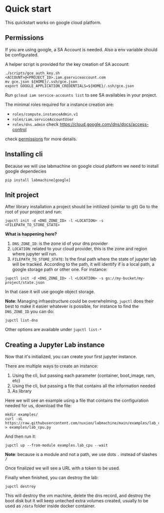 # Quick start

This quickstart works on google cloud platform.

## Permissions

If you are using google, a SA Account is needed. Also a env variable should be configurated. 

A helper script is provided for the key creation of SA account:

```
./scripts/gce_auth_key.sh <ACCOUNT>@<PROJECT_ID>.iam.gserviceaccount.com
mv gce.json ${HOME}/.ssh/gce.json
export GOOGLE_APPLICATION_CREDENTIALS=${HOME}/.ssh/gce.json
```

Run `gcloud iam service-accounts list` to see SA availables in your project. 


The minimal roles required for a instance creation are:

- `roles/compute.instanceAdmin.v1`
- `roles/iam.serviceAccountUser`
- `roles/dns.admin` check https://cloud.google.com/dns/docs/access-control


check [permissions](permissions.md) for more details. 

## Installing cli

Because we will use labmachine on google cloud platform we need to install google dependecies

```
pip install labmachine[google]
```


## Init project

After library installation a project should be initilized (similar to git)
Go to the root of your project and run:

```
jupctl init -d <DNS_ZONE_ID> -l <LOCATION> -s <FILEPATH_TO_STORE_STATE>
```

**What is happening here?**

1. `DNS_ZONE_ID`: is the zone id of your dns provider
2. `LOCATION`: related to your cloud provider, this is the zone and region where jupyter will run. 
3. `FILEPATH_TO_STORE_STATE`: Is the final path where the state of jupyter lab will be tracked. According to the path, it will identify if is a local path, a google storage path or other one. For instance:

```
jupctl init -d <DNS_ZONE_ID> -l <LOCATION> -s gs://my-bucket/my-project/state.json
```

In that case it will use google object storage. 

**Note**: Managing infraestructure could be overwhelming. `jupctl` does their best to make it easier whatever is possible, for instance to find the `DNS_ZONE_ID` you can do:

```
jupctl list-dns
```

Other options are available under `jupctl list-*`

## Creating a Jupyter Lab instance

Now that it's initialized, you can create your first jupyter instance. 

There are multiple ways to create an instance: 

1. Using the cli, but passing each parameter (container, boot_image, ram, etc)
2. Using the cli, but passing a file that contains all the information needed
3. As library

Here we will see an example using a file that contains the configuration needed for us, download the file:

```
mkdir examples/
curl -sL https://raw.githubusercontent.com/nuxion/labmachine/main/examples/lab_cpu.py > examples/lab_cpu.py
```

And then run it:

```
jupctl up --from-module examples.lab_cpu --wait
```

**Note**: because is a module and not a path, we use dots `.` instead of slashes `/`

Once finalized we will see a URL with a token to be used. 

Finally when finished, you can destroy the lab:

```
jupctl destroy
```

This will destroy the vm machine, delete the dns record, and destroy the boot disk but it will keep unteched extra volumes created, usually to be used as `/data` folder inside docker container. 

